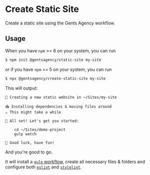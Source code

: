 # Create Static Site

Create a static site using the Gents Agency workflow.

## Usage

When you have `npm` >= 6 on your system, you can run

```sh
$ npm init @gentsagency/static-site my-site
```

or if you have `npm` >= 5 on your system, you can run

```sh
$ npx @gentsagency/create-static-site my-site
```

This will output:

```
👋 Creating a new static website in ~/Sites/my-site

📥 Installing dependencies & moving files around
☕️ This might take a while

🌱 All set! Let's get you started:

    cd ~/Sites/demo-project
    gulp watch

🤞 Good luck, have fun!
```

And you're good to go.

It will install a [`gulp` workflow](https://github.com/gentsagency/gulp-registry), create all necessary files & folders and configure both [`eslint`](https://github.com/gentsagency/eslint-config) and [`stylelint`](https://github.com/gentsagency/stylelint-config).
